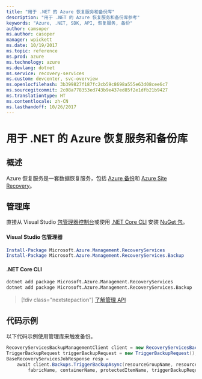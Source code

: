 ```yaml
---
title: "用于 .NET 的 Azure 恢复服务和备份库"
description: "用于 .NET 的 Azure 恢复服务和备份库参考"
keywords: "Azure, .NET, SDK, API, 恢复服务, 备份"
author: camsoper
ms.author: casoper
manager: wpickett
ms.date: 10/19/2017
ms.topic: reference
ms.prod: azure
ms.technology: azure
ms.devlang: dotnet
ms.service: recovery-services
ms.custom: devcenter, svc-overview
ms.openlocfilehash: 3b399827f187fc2cb59c8698a555e63d08cee6c7
ms.sourcegitcommit: 2c08a778353ed743b9e437ed85f2e1dfb21b9427
ms.translationtype: HT
ms.contentlocale: zh-CN
ms.lasthandoff: 10/26/2017
---
```

# <a name="azure-recovery-services-and-backup-libraries-for-net"></a>用于 .NET 的 Azure 恢复服务和备份库

## <a name="overview"></a>概述

Azure 恢复服务是一套数据恢复服务，包括 [Azure 备份](/azure/backup/)和 [Azure Site Recovery](/azure/site-recovery/)。

## <a name="management-library"></a>管理库

直接从 Visual Studio [包管理器控制台][PackageManager]或使用 [.NET Core CLI][DotNetCLI] 安装 [NuGet 包](https://www.nuget.org/packages/Microsoft.Azure.Management.RecoveryServices)。

#### <a name="visual-studio-package-manager"></a>Visual Studio 包管理器

```powershell
Install-Package Microsoft.Azure.Management.RecoveryServices
Install-Package Microsoft.Azure.Management.RecoveryServices.Backup
```

#### <a name="net-core-cli"></a>.NET Core CLI

```bash
dotnet add package Microsoft.Azure.Management.RecoveryServices
dotnet add package Microsoft.Azure.Management.RecoveryServices.Backup
```

> [!div class="nextstepaction"]
> [了解管理 API](/dotnet/api/overview/azure/recoveryservices/management)


## <a name="code-example"></a>代码示例

以下代码示例使用管理库来触发备份。

```csharp
RecoveryServicesBackupManagementClient client = new RecoveryServicesBackupManagementClient(credentials);
TriggerBackupRequest triggerBackupRequest = new TriggerBackupRequest();
BaseRecoveryServicesJobResponse resp =
    await client.Backups.TriggerBackupAsync(resourceGroupName, resourceName, null,
        fabricName, containerName, protectedItemName, triggerBackupRequest);
```

[PackageManager]: https://docs.microsoft.com/nuget/tools/package-manager-console
[DotNetCLI]: https://docs.microsoft.com/dotnet/core/tools/dotnet-add-package
